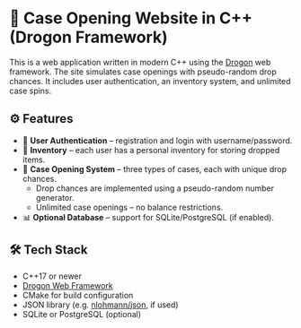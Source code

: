 # 🎲 Case Opening Website in C++ (Drogon Framework)

This is a web application written in modern C++ using the [Drogon](https://github.com/drogonframework/drogon) web framework. The site simulates case openings with pseudo-random drop chances. It includes user authentication, an inventory system, and unlimited case spins.

## ⚙️ Features

- 🔐 **User Authentication** – registration and login with username/password.
- 🎒 **Inventory** – each user has a personal inventory for storing dropped items.
- 🎁 **Case Opening System** – three types of cases, each with unique drop chances.
  - Drop chances are implemented using a pseudo-random number generator.
  - Unlimited case openings – no balance restrictions.
- 📊 **Optional Database** – support for SQLite/PostgreSQL (if enabled).

## 🛠️ Tech Stack

- C++17 or newer
- [Drogon Web Framework](https://github.com/drogonframework/drogon)
- CMake for build configuration
- JSON library (e.g. [nlohmann/json](https://github.com/nlohmann/json), if used)
- SQLite or PostgreSQL (optional)
